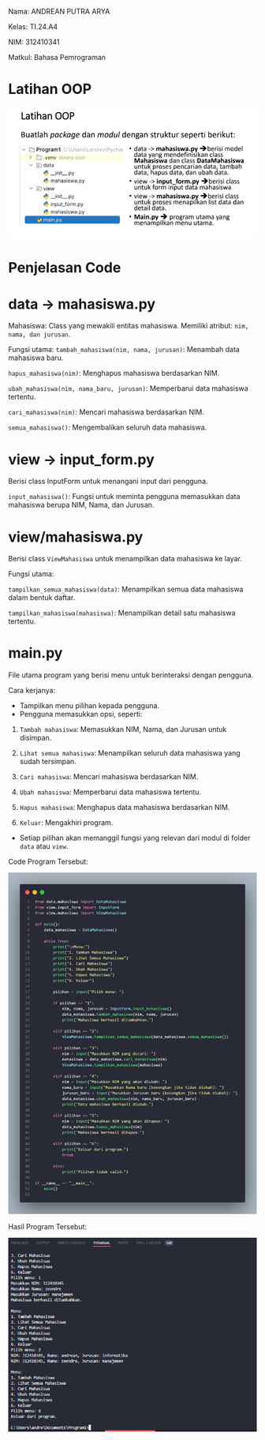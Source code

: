 Nama: ANDREAN PUTRA ARYA

Kelas: TI.24.A4

NIM: 312410341

Matkul: Bahasa Pemrograman

# Latihan OOP

![gambar](https://github.com/andreanbadeh/Latihan-OOP/blob/d0d378be0428cf95cec28d28e1b5ee234729d04c/Images/Screenshot%202024-12-10%20075305.png)

# Penjelasan Code

# data -> mahasiswa.py

Mahasiswa: Class yang mewakili entitas mahasiswa. Memiliki atribut: `nim, nama, dan jurusan`. 

Fungsi utama:
`tambah_mahasiswa(nim, nama, jurusan)`: Menambah data mahasiswa baru.

`hapus_mahasiswa(nim)`: Menghapus mahasiswa berdasarkan NIM.

`ubah_mahasiswa(nim, nama_baru, jurusan)`: Memperbarui data mahasiswa tertentu.

`cari_mahasiswa(nim)`: Mencari mahasiswa berdasarkan NIM.

`semua_mahasiswa()`: Mengembalikan seluruh data mahasiswa.

# view -> input_form.py

Berisi class InputForm untuk menangani input dari pengguna.

`input_mahasiswa()`: Fungsi untuk meminta pengguna memasukkan data mahasiswa berupa NIM, Nama, dan Jurusan.

# view/mahasiswa.py

Berisi class `ViewMahasiswa` untuk menampilkan data mahasiswa ke layar.

Fungsi utama:

`tampilkan_semua_mahasiswa(data)`: Menampilkan semua data mahasiswa dalam bentuk daftar.

`tampilkan_mahasiswa(mahasiswa)`: Menampilkan detail satu mahasiswa tertentu.

# main.py

File utama program yang berisi menu untuk berinteraksi dengan pengguna.

Cara kerjanya:

- Tampilkan menu pilihan kepada pengguna.
- Pengguna memasukkan opsi, seperti:

1. `Tambah mahasiswa`: Memasukkan NIM, Nama, dan Jurusan untuk disimpan.

2. `Lihat semua mahasiswa`: Menampilkan seluruh data mahasiswa yang sudah tersimpan.

3. `Cari mahasiswa`: Mencari mahasiswa berdasarkan NIM.

4. `Ubah mahasiswa`: Memperbarui data mahasiswa tertentu.

5. `Hapus mahasiswa`: Menghapus data mahasiswa berdasarkan NIM.

6. `Keluar`: Mengakhiri program.

- Setiap pilihan akan memanggil fungsi yang relevan dari modul di folder `data` atau `view`.

Code Program Tersebut:

![gambar](https://github.com/andreanbadeh/Latihan-OOP/blob/1143d6fa951b5abb514b802727d827813f8f4ea8/Images/data.png)

Hasil Program Tersebut:

![gambar](https://github.com/andreanbadeh/Latihan-OOP/blob/1143d6fa951b5abb514b802727d827813f8f4ea8/Images/Screenshot%202024-12-10%20082537.png)

